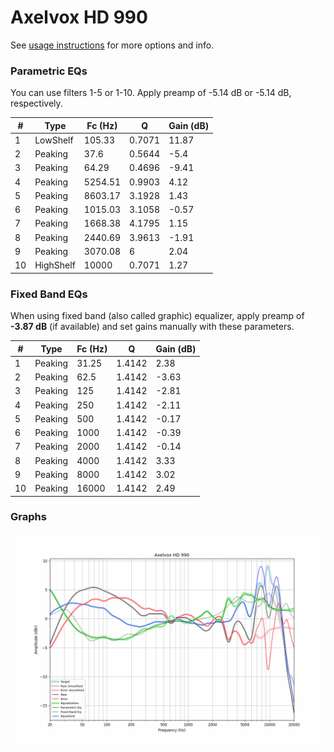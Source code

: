 # Axelvox HD 990
See [usage instructions](https://github.com/jaakkopasanen/AutoEq#usage) for more options and info.

### Parametric EQs
You can use filters 1-5 or 1-10. Apply preamp of -5.14 dB or -5.14 dB, respectively.

|   # | Type      |   Fc (Hz) |      Q |   Gain (dB) |
|-----|-----------|-----------|--------|-------------|
|   1 | LowShelf  |    105.33 | 0.7071 |       11.87 |
|   2 | Peaking   |     37.6  | 0.5644 |       -5.4  |
|   3 | Peaking   |     64.29 | 0.4696 |       -9.41 |
|   4 | Peaking   |   5254.51 | 0.9903 |        4.12 |
|   5 | Peaking   |   8603.17 | 3.1928 |        1.43 |
|   6 | Peaking   |   1015.03 | 3.1058 |       -0.57 |
|   7 | Peaking   |   1668.38 | 4.1795 |        1.15 |
|   8 | Peaking   |   2440.69 | 3.9613 |       -1.91 |
|   9 | Peaking   |   3070.08 | 6      |        2.04 |
|  10 | HighShelf |  10000    | 0.7071 |        1.27 |

### Fixed Band EQs
When using fixed band (also called graphic) equalizer, apply preamp of **-3.87 dB** (if available) and set gains manually with these parameters.

|   # | Type    |   Fc (Hz) |      Q |   Gain (dB) |
|-----|---------|-----------|--------|-------------|
|   1 | Peaking |     31.25 | 1.4142 |        2.38 |
|   2 | Peaking |     62.5  | 1.4142 |       -3.63 |
|   3 | Peaking |    125    | 1.4142 |       -2.81 |
|   4 | Peaking |    250    | 1.4142 |       -2.11 |
|   5 | Peaking |    500    | 1.4142 |       -0.17 |
|   6 | Peaking |   1000    | 1.4142 |       -0.39 |
|   7 | Peaking |   2000    | 1.4142 |       -0.14 |
|   8 | Peaking |   4000    | 1.4142 |        3.33 |
|   9 | Peaking |   8000    | 1.4142 |        3.02 |
|  10 | Peaking |  16000    | 1.4142 |        2.49 |

### Graphs
![](./Axelvox%20HD%20990.png)
